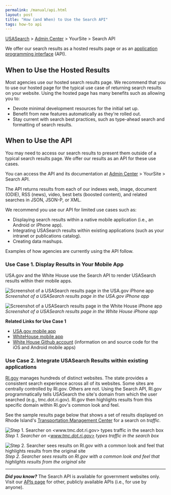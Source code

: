```yaml
---
permalink: /manual/api.html
layout: post
title: "How (and When) to Use the Search API"
tags: how-to api
---
```

[USASearch](http://usasearch.howto.gov) > [Admin Center](http://search.usa.gov/affiliates/home) > YourSite > Search API

We offer our search results as a hosted results page or as an [application programming interface](http://www.howto.gov/mobile/api-basics) (API).

## When to Use the Hosted Results

Most agencies use our hosted search results page. We recommend that you to use our hosted page for the typical use case of returning search results on your website. Using the hosted page has many benefits such as allowing you to:

* Devote minimal development resources for the initial set up.
* Benefit from new features automatically as they're rolled out.
* Stay current with search best practices, such as type-ahead search and formatting of search results.

## When to Use the API

You may need to access our search results to present them outside of a typical search results page. We offer our results as an API for these use cases.

You can access the API and its documentation at [Admin Center](http://search.usa.gov/affiliates/home) &gt; YourSite &gt; Search API.

The API returns results from each of our indexes web, image, document (ODIE), RSS (news), video, best bets (boosted content), and related searches in JSON, JSON-P, or XML.

We recommend you use our API for limited use cases such as:

* Displaying search results within a native mobile application (i.e., an Android or iPhone app).
* Integrating USASearch results within existing applications (such as your intranet or publications catalog).
* Creating data mashups.

Examples of how agencies are currently using the API follow.

### Use Case 1. Display Results in Your Mobile App

USA.gov and the White House use the Search API to render USASearch results within their mobile apps.

![Screenshot of a USASearch results page in the USA.gov iPhone app](http://f22818b4dfc10241d8a3-f1564c64756a8cfee25b6b19953b1d23.r31.cf2.rackcdn.com/tumblr_me79cgQKOE1qid15q.jpg)  
*Screenshot of a USASearch results page in the USA.gov iPhone app*

![Screenshot of a USASearch results page in the White House iPhone app](http://f22818b4dfc10241d8a3-f1564c64756a8cfee25b6b19953b1d23.r31.cf2.rackcdn.com/tumblr_me78zp7y4v1qid15q.jpg)  
*Screenshot of a USASearch results page in the White House iPhone app*

**Related Links for Use Case 1**

* [USA.gov mobile app](http://apps.usa.gov/usagov.shtml)
* [WhiteHouse mobile app](http://apps.usa.gov/the-white-house-app.shtml)
* [White House Github account](https://github.com/whitehouse) (information on and source code for the iOS and Android mobile apps)

### Use Case 2. Integrate USASearch Results within existing applications

[RI.gov](http://www.ri.gov) manages hundreds of distinct websites. The state provides a consistent search experience across all of its websites. Some sites are centrally controlled by RI.gov. Others are not. Using the Search API, RI.gov programmatically tells USASearch the site's domain from which the user searched (e.g., tmc.dot.ri.gov). RI.gov then highlights results from this specific domain within RI.gov's common look and feel.

See the sample results page below that shows a set of results displayed on Rhode Island's [Transportation Management Center](http://www.tmc.dot.ri.gov/) for a search on *traffic*.

![Step 1. Searcher on <www.tmc.dot.ri.gov> types traffic in the search box](http://f22818b4dfc10241d8a3-f1564c64756a8cfee25b6b19953b1d23.r31.cf2.rackcdn.com/tumblr_me7ej38m3P1qid15q.png)  
*Step 1. Searcher on <www.tmc.dot.ri.gov> types traffic in the search box*

![Step 2. Searcher sees results on RI.gov with a common look and feel that highlights results from the original site](http://f22818b4dfc10241d8a3-f1564c64756a8cfee25b6b19953b1d23.r31.cf2.rackcdn.com/tumblr_me7el3bJin1qid15q.png)  
*Step 2. Searcher sees results on RI.gov with a common look and feel that highlights results from the original site*

---
***Did you know?*** The Search API is available for government websites only. Visit our [APIs page](/developer/) for other, publicly available APIs (i.e., for use by anyone).
